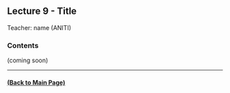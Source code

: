 ## Lecture 9 - Title
Teacher: name (ANITI)



### Contents

(coming soon)

---
#### [(Back to Main Page)](../index.md)
